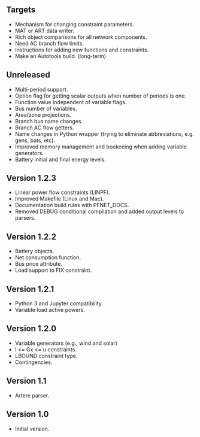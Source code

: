 Targets
-------
* Mechanism for changing constraint parameters.
* MAT or ART data writer.
* Rich object comparisons for all network components.
* Need AC branch flow limits.
* Instructions for adding new functions and constraints.
* Make an Autotools build. (long-term)

Unreleased
----------
* Multi-period support.
* Option flag for getting scalar outputs when number of periods is one.
* Function value independent of variable flags.
* Bus number of variables.
* Area/zone projections.
* Branch bus name changes.
* Branch AC flow getters.
* Name changes in Python wrapper (trying to eliminate abbreviations, e.g. gens, bats, etc).
* Improved memory management and bookeeing when adding variable generators.
* Battery initial and final energy levels.

Version 1.2.3
-------------
* Linear power flow constraints (LINPF).
* Improved Makefile (Linux and Mac).
* Documentation build rules with PFNET_DOCS.
* Removed DEBUG conditional compilation and added output levels to parsers.

Version 1.2.2
-------------
* Battery objects.
* Net consumption function.
* Bus price attribute.
* Load support to FIX constraint.

Version 1.2.1
-------------
* Python 3 and Jupyter compatibility.
* Variable load active powers.

Version 1.2.0
-------------
* Variable generators (e.g., wind and solar)
* l <= Gx <= u constraints.
* LBOUND constraint type.
* Contingencies.

Version 1.1
-----------
* Artere parser.

Version 1.0
-----------
* Initial version.
